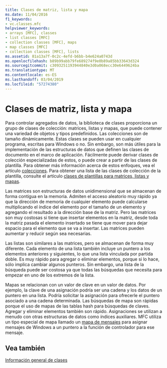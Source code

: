 ```yaml
---
title: Clases de matriz, lista y mapa
ms.date: 11/04/2016
f1_keywords:
- vc.classes.mfc
helpviewer_keywords:
- arrays [MFC], classes
- list classes [MFC]
- collection classes [MFC], maps
- map classes [MFC]
- collection classes [MFC], lists
ms.assetid: 81a13a7f-0c2c-4efd-b6bb-b4e624a0743d
ms.openlocfilehash: b89b99abb79fe689274f9e0b89a85bb33643d324
ms.sourcegitcommit: c3093251193944840e3d0a068ecc30e6449624ba
ms.translationtype: MT
ms.contentlocale: es-ES
ms.lasthandoff: 03/04/2019
ms.locfileid: "57274380"
---
```

# <a name="array-list-and-map-classes"></a>Clases de matriz, lista y mapa

Para controlar agregados de datos, la biblioteca de clases proporciona un grupo de clases de colección: matrices, listas y mapas, que puede contener una variedad de objetos y tipos predefinidos. Las colecciones son de tamaño dinámicamente. Estas clases se pueden usar en cualquier programa, escritas para Windows o no. Sin embargo, son más útiles para la implementación de las estructuras de datos que definen las clases de documento en el marco de aplicación. Fácilmente puede derivar clases de colección especializadas de estos, o puede crear a partir de las clases de plantilla. Para obtener más información acerca de estos enfoques, vea el artículo [colecciones](../mfc/collections.md). Para obtener una lista de las clases de colección de la plantilla, consulte el artículo [clases de plantillas para matrices, listas y mapas](../mfc/template-classes-for-arrays-lists-and-maps.md).

Las matrices son estructuras de datos unidimensional que se almacenan de forma contigua en la memoria. Admiten el acceso aleatorio muy rápido ya que la dirección de memoria de cualquier elemento puede calcularse multiplicando el índice del elemento por el tamaño de un elemento y agregando el resultado a la dirección base de la matriz. Pero las matrices son muy costosas si tiene que insertar elementos en la matriz, desde toda la matriz pasada el elemento insertado se tiene que mover para dejar espacio para el elemento que se va a insertar. Las matrices pueden aumentar y reducir según sea necesarias.

Las listas son similares a las matrices, pero se almacenan de forma muy diferente. Cada elemento de una lista también incluye un puntero a los elementos anteriores y siguientes, lo que una lista vinculada por partida doble. Es muy rápido para agregar o eliminar elementos, porque si lo hace, sólo implica cambiar algunos punteros. Sin embargo, una lista de la búsqueda puede ser costosa ya que todas las búsquedas que necesita para empezar en uno de los extremos de la lista.

Mapas se relacionan con un valor de clave en un valor de datos. Por ejemplo, la clave de una asignación podría ser una cadena y los datos de un puntero en una lista. Podría solicitar la asignación para ofrecerle el puntero asociado a una cadena determinada. Las búsquedas de mapa son rápidas porque el uso de mapas de las tablas hash para búsquedas de claves. Agregar y eliminar elementos también son rápido. Asignaciones se utilizan a menudo con otras estructuras de datos como índices auxiliares. MFC utiliza un tipo especial de mapa llamado un [mapa de mensajes](../mfc/mapping-messages.md) para asignar mensajes de Windows a un puntero a la función de controlador para ese mensaje.

## <a name="see-also"></a>Vea también

[Información general de clases](../mfc/class-library-overview.md)
